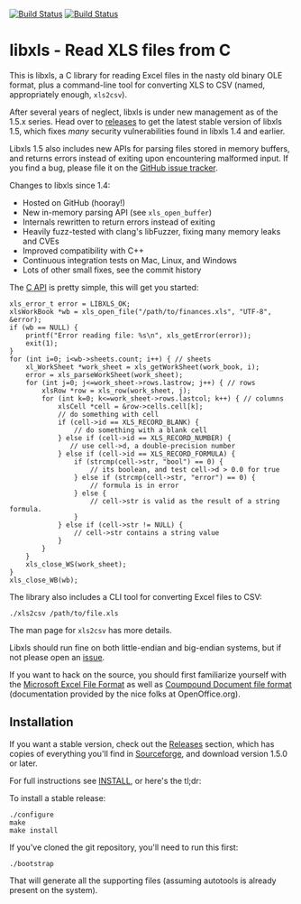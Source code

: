 [![Build Status](https://travis-ci.org/libxls/libxls.svg?branch=master)](https://travis-ci.org/libxls/libxls)
[![Build Status](https://ci.appveyor.com/api/projects/status/3nx26kfmy2y0efsi?svg=true)](https://ci.appveyor.com/project/evanmiller/libxls-252ki)

libxls - Read XLS files from C
==

This is libxls, a C library for reading Excel files in the nasty old binary OLE
format, plus a command-line tool for converting XLS to CSV (named, appropriately
enough, `xls2csv`).

After several years of neglect, libxls is under new management as of the 1.5.x
series. Head over to [releases](https://github.com/libxls/libxls/releases) to
get the latest stable version of libxls 1.5, which fixes *many* security
vulnerabilities found in libxls 1.4 and earlier.

Libxls 1.5 also includes new APIs for parsing files stored in memory buffers,
and returns errors instead of exiting upon encountering malformed input. If you
find a bug, please file it on the [GitHub issue tracker](https://github.com/libxls/libxls/issues).

Changes to libxls since 1.4:

* Hosted on GitHub (hooray!)
* New in-memory parsing API (see `xls_open_buffer`)
* Internals rewritten to return errors instead of exiting
* Heavily fuzz-tested with clang's libFuzzer, fixing many memory leaks and CVEs
* Improved compatibility with C++
* Continuous integration tests on Mac, Linux, and Windows
* Lots of other small fixes, see the commit history

The [C API](include/xls.h) is pretty simple, this will get you started:

```{C}
xls_error_t error = LIBXLS_OK;
xlsWorkBook *wb = xls_open_file("/path/to/finances.xls", "UTF-8", &error);
if (wb == NULL) {
    printf("Error reading file: %s\n", xls_getError(error));
    exit(1);
}
for (int i=0; i<wb->sheets.count; i++) { // sheets
    xl_WorkSheet *work_sheet = xls_getWorkSheet(work_book, i);
    error = xls_parseWorkSheet(work_sheet);
    for (int j=0; j<=work_sheet->rows.lastrow; j++) { // rows
        xlsRow *row = xls_row(work_sheet, j);
        for (int k=0; k<=work_sheet->rows.lastcol; k++) { // columns
            xlsCell *cell = &row->cells.cell[k];
            // do something with cell
            if (cell->id == XLS_RECORD_BLANK) {
                // do something with a blank cell
            } else if (cell->id == XLS_RECORD_NUMBER) {
               // use cell->d, a double-precision number
            } else if (cell->id == XLS_RECORD_FORMULA) {
                if (strcmp(cell->str, "bool") == 0) {
                    // its boolean, and test cell->d > 0.0 for true
                } else if (strcmp(cell->str, "error") == 0) {
                    // formula is in error
                } else {
                    // cell->str is valid as the result of a string formula.
                }
            } else if (cell->str != NULL) {
                // cell->str contains a string value
            }
        }
    }
    xls_close_WS(work_sheet);
}
xls_close_WB(wb);
```

The library also includes a CLI tool for converting Excel files to CSV:

    ./xls2csv /path/to/file.xls

The man page for `xls2csv` has more details.

Libxls should run fine on both little-endian and big-endian systems, but if not
please open an [issue](https://github.com/libxls/libxls/issues/new).

If you want to hack on the source, you should first familiarize yourself with
the [Microsoft Excel File Format](http://sc.openoffice.org/excelfileformat.pdf)
as well as [Coumpound Document file
format](http://sc.openoffice.org/compdocfileformat.pdf) (documentation provided
by the nice folks at OpenOffice.org).

Installation
---

If you want a stable version, check out the
[Releases](https://github.com/libxls/libxls/releases) section, which has copies of everything
you'll find in [Sourceforge](https://sourceforge.net/projects/libxls/files/),
and download version 1.5.0 or later.

For full instructions see [INSTALL](INSTALL), or here's the tl;dr:

To install a stable release:

```
./configure
make
make install
```

If you've cloned the git repository, you'll need to run this first:

```
./bootstrap
```

That will generate all the supporting files (assuming autotools is already
present on the system).
